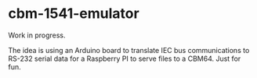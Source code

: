 # cbm-1541-emulator
Work in progress.

The idea is using an Arduino board to translate IEC bus communications to RS-232 serial data for a Raspberry PI to serve files to a CBM64.
Just for fun.
